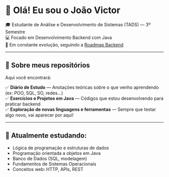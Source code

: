 # 👋 Olá! Eu sou o João Victor

🎓 Estudante de Análise e Desenvolvimento de Sistemas (TADS) — 3º Semestre  
💻 Focado em Desenvolvimento Backend com Java  
🚀 Em constante evolução, seguindo a [Roadmap Backend](https://roadmap.sh/backend)

---

## 📘 Sobre meus repositórios

Aqui você encontrará:

✅ **Diário de Estudo** — Anotações teóricas sobre o que venho aprendendo (ex: POO, SQL, SO, redes...)  
✅ **Exercícios e Projetos em Java** — Códigos que estou desenvolvendo para praticar backend  
✅ **Exploração de novas linguagens e ferramentas** — Sempre que testar algo novo, vai aparecer por aqui!

---

## 🧠 Atualmente estudando:

- Lógica de programação e estruturas de dados  
- Programação orientada a objetos em Java  
- Banco de Dados (SQL, modelagem)  
- Fundamentos de Sistemas Operacionais  
- Conceitos web: HTTP, APIs, REST 
